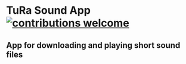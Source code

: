 # TuRa Sound App [![contributions welcome](https://img.shields.io/badge/contributions-welcome-brightgreen.svg?style=flat)](https://github.com/dwyl/esta/issues) 

## App for downloading and playing short sound files
